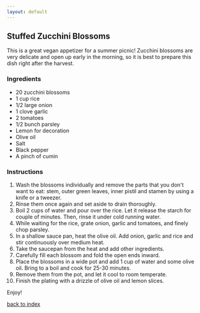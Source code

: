 ```yaml
---
layout: default
---
```


<!---
This is a comment. Note the triple dash to start, but double to end
-->

## Stuffed Zucchini Blossoms
<!---
GamzeGul
-->

This is a great vegan appetizer for a summer picnic! Zucchini blossoms are very delicate and open up early in the morning, so it is best to prepare this dish right after the harvest. 

### Ingredients
- 20 zucchini blossoms
- 1 cup rice 
- 1/2 large onion 
- 1 clove garlic
- 2 tomatoes 
- 1/2 bunch parsley
- Lemon for decoration
- Olive oil
- Salt
- Black pepper
- A pinch of cumin 

### Instructions
1. Wash the blossoms individually and remove the parts that you don't want to eat: stem, outer green leaves, inner pistil and stamen by using a knife or a tweezer. 
2. Rinse them once again and set aside to drain thoroughly. 
3. Boil 2 cups of water and pour over the rice. Let it release the starch for couple of minutes. Then, rinse it under cold running water. 
4. While waiting for the rice, grate onion, garlic and tomatoes, and finely chop parsley.
5. In a shallow sauce pan, heat the olive oil. Add onion, garlic and rice and stir continuously over medium heat. 
6. Take the saucepan from the heat and add other ingredients. 
7. Carefully fill each blossom and fold the open ends inward. 
8. Place the blossoms in a wide pot and add 1 cup of water and some olive oil. Bring to a boil and cook for 25-30 minutes.
9. Remove them from the pot, and let it cool to room temperate. 
10. Finish the plating with a drizzle of olive oil and lemon slices.

Enjoy!

<!--
Keep this link to return to the index
-->
[back to index](../)